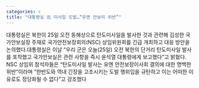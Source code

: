 ```yaml
---
categories: c
title: "대통령실 北 미사일 도발…“유엔 안보리 위반”"
---
```

대통령실은 북한이 25일 오전 동해상으로 탄도미사일을 발사한 것과 관련해 김성한 국가안보실장 주재로 국가안전보장회의(NSC) 상임위원회를 긴급 개최하고 대응 방안을 논의했다.대통령실은 이날 “우리 군은 오늘(25일) 오전 북한의 단거리 탄도미사일 발사를 포착했고 국가안보실은 관련 사항을 즉시 윤석열 대통령에게 보고했다”고 밝혔다. NSC 상임위 참석자들은 “탄도미사일 발사는 유엔 안전보장이사회 결의에 대한 명백한 위반”이라며 “한반도와 역내 긴장을 고조시키는 도발 행위임을 규탄하고 이는 어떠한 이유로도 정당화될 수 없다”고 강조했다